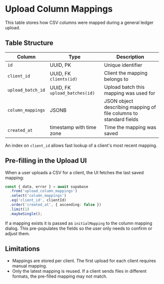 # Upload Column Mappings

This table stores how CSV columns were mapped during a general ledger upload.

## Table Structure

| Column | Type | Description |
|--------|------|-------------|
| `id` | UUID, PK | Unique identifier |
| `client_id` | UUID, FK `clients(id)` | Client the mapping belongs to |
| `upload_batch_id` | UUID, FK `upload_batches(id)` | Upload batch this mapping was used for |
| `column_mappings` | JSONB | JSON object describing mapping of file columns to standard fields |
| `created_at` | timestamp with time zone | Time the mapping was saved |

An index on `client_id` allows fast lookup of a client's most recent mapping.

## Pre‑filling in the Upload UI

When a user uploads a CSV for a client, the UI fetches the last saved mapping:

```ts
const { data, error } = await supabase
  .from('upload_column_mappings')
  .select('column_mappings')
  .eq('client_id', clientId)
  .order('created_at', { ascending: false })
  .limit(1)
  .maybeSingle();
```

If a mapping exists it is passed as `initialMapping` to the column mapping dialog. This pre-populates the fields so the user only needs to confirm or adjust them.

## Limitations

- Mappings are stored per client. The first upload for each client requires manual mapping.
- Only the latest mapping is reused. If a client sends files in different formats, the pre-filled mapping may not match.


